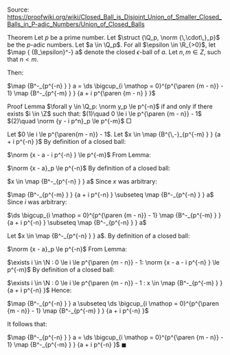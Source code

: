 # 

Source: https://proofwiki.org/wiki/Closed_Ball_is_Disjoint_Union_of_Smaller_Closed_Balls_in_P-adic_Numbers/Union_of_Closed_Balls

Theorem
Let $p$ be a prime number.
Let $\struct {\Q_p, \norm {\,\cdot\,}_p}$ be the $p$-adic numbers.
Let $a \in \Q_p$.
For all $\epsilon \in \R_{>0}$, let $\map { {B_\epsilon}^-} a$ denote the closed $\epsilon$-ball of $a$. 
Let $n, m \in Z$, such that $n < m$.

Then:

$\map {B^-_{p^{-n} } } a = \ds \bigcup_{i \mathop = 0}^{p^{\paren {m - n}} - 1} \map {B^-_{p^{-m} } } {a + i p^{\paren {m - n} } }$


Proof
Lemma
$\forall y \in \Q_p: \norm y_p \le p^{-n}$ if and only if there exists $i \in \Z$ such that:
$(1)\quad 0 \le i \le p^{\paren {m - n}} - 1$
$(2)\quad \norm {y - i p^n}_p \le p^{-m}$
$\Box$

Let $0 \le i \le p^{\paren{m - n}} - 1$.
Let $x \in \map {B^{\,-}_{p^{-m} } } {a + i p^{-n} }$
By definition of a closed ball:

$\norm {x - a - i p^{-n} } \le p^{-m}$
From Lemma:

$\norm {x - a}_p \le p^{-n}$
By definition of a closed ball:

$x \in \map {B^-_{p^{-n} } } a$
Since $x$ was arbitrary:

$\map {B^-_{p^{-m} } } {a + i p^{-n} } \subseteq \map {B^-_{p^{-n} } } a$
Since $i$ was arbitrary: 

$\ds \bigcup_{i \mathop = 0}^{p^{\paren {m - n}} - 1} \map {B^-_{p^{-m} } } {a + i p^{-n} } \subseteq \map {B^-_{p^{-n} } } a$

Let $x \in \map {B^-_{p^{-n} } } a$.
By definition of a closed ball:

$\norm {x - a}_p \le p^{-n}$
From Lemma:

$\exists i \in \N : 0 \le i \le p^{\paren {m - n}} - 1: \norm {x - a - i p^{-n} } \le p^{-m}$
By definition of a closed ball:

$\exists i \in \N : 0 \le i \le p^{\paren {m - n}} - 1 : x \in \map {B^-_{p^{-m} } } {a + i p^{-n} }$
Hence:

$\map {B^-_{p^{-n} } } a \subseteq \ds \bigcup_{i \mathop = 0}^{p^{\paren {m - n}} - 1} \map {B^-_{p^{-m} } } {a + i p^{-n} }$

It follows that:

$\map {B^-_{p^{-n} } } a = \ds \bigcup_{i \mathop = 0}^{p^{\paren {m - n}} - 1} \map {B^-_{p^{-m} } } {a + i p^{-n} }$
$\blacksquare$





